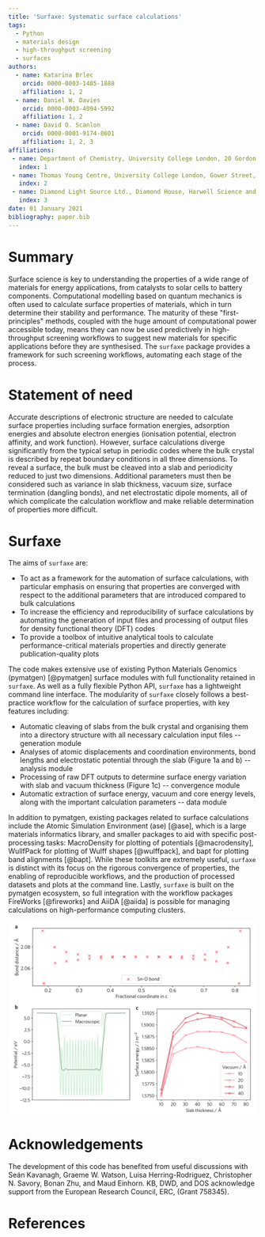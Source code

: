 ```yaml
---
title: 'Surfaxe: Systematic surface calculations'
tags:
  - Python
  - materials design
  - high-throughput screening
  - surfaces
authors:
  - name: Katarina Brlec
    orcid: 0000-0003-1485-1888
    affiliation: 1, 2
  - name: Daniel W. Davies
    orcid: 0000-0003-4094-5992
    affiliation: 1, 2 
  - name: David O. Scanlon
    orcid: 0000-0001-9174-8601
    affiliation: 1, 2, 3
affiliations:
 - name: Department of Chemistry, University College London, 20 Gordon Street, London WC1H 0AJ, United Kingdom
   index: 1
 - name: Thomas Young Centre, University College London, Gower Street, London WC1E 6BT, United Kingdom
   index: 2
 - name: Diamond Light Source Ltd., Diamond House, Harwell Science and Innovation Campus, Didcot, Oxfordshire OX11 0DE, UK
   index: 3
date: 01 January 2021
bibliography: paper.bib
---
```


# Summary 
Surface science is key to understanding the properties of a wide range of materials for energy applications, from catalysts to solar cells to battery components. Computational modelling based on quantum mechanics is often used to calculate surface properties of materials, which in turn determine their stability and performance. The maturity of these "first-principles" methods, coupled with the huge amount of computational power accessible today, means they can now be used predictively in high-throughput screening workflows to suggest new materials for specific applications before they are synthesised. The `surfaxe` package provides a framework for such screening workflows, automating each stage of the process. 

# Statement of need 
Accurate descriptions of electronic structure are needed to calculate surface properties including surface formation energies, adsorption energies and absolute electron energies (ionisation potential, electron affinity, and work function). However, surface calculations diverge significantly from the typical setup in periodic codes where the bulk crystal is described by repeat boundary conditions in all three dimensions. To reveal a surface, the bulk must be cleaved into a slab and periodicity reduced to just two dimensions. Additional parameters must then be considered such as variance in slab thickness, vacuum size, surface termination (dangling bonds), and net electrostatic dipole moments, all of which complicate the calculation workflow and make reliable determination of properties more difficult.

# Surfaxe
The aims of `surfaxe` are:

- To act as a framework for the automation of surface calculations, with particular emphasis on ensuring that properties are converged with respect to the additional parameters that are introduced compared to bulk calculations
- To increase the efficiency and reproducibility of surface calculations by automating the generation of input files and processing of output files for density functional theory (DFT) codes
- To provide a toolbox of intuitive analytical tools to calculate performance-critical materials properties and directly generate publication-quality plots

The code makes extensive use of existing Python Materials Genomics (pymatgen) [@pymatgen] surface modules with full functionality retained in `surfaxe`. As well as a fully flexible Python API, `surfaxe` has a lightweight command line interface.
The modularity of `surfaxe` closely follows a best-practice workflow for the calculation of surface properties, with key features including:

- Automatic cleaving of slabs from the bulk crystal and organising them into a directory structure with all necessary calculation input files -- generation module
- Analyses of atomic displacements and coordination environments, bond lengths and electrostatic potential through the slab (Figure 1a and b) -- analysis module
- Processing of raw DFT outputs to determine surface energy variation with slab and vacuum thickness (Figure 1c) -- convergence module
- Automatic extraction of surface energy, vacuum and core energy levels, along with the important calculation parameters -- data module

In addition to pymatgen, existing packages related to surface calculations include the Atomic Simulation Environment (ase) [@ase], which is a large materials informatics library, and smaller packages to aid with specific post-processing tasks: MacroDensity for plotting of potentials [@macrodensity], WullfPack for plotting of Wulff shapes [@wulffpack], and bapt for plotting band alignments [@bapt]. While these toolkits are extremely useful, `surfaxe` is distinct with its focus  on the rigorous convergence of properties, the enabling of reproducible workflows, and the production of processed datasets and plots at the command line. Lastly, `surfaxe` is built on the pymatgen ecosystem, so full integration with the workflow packages FireWorks [@fireworks] and AiiDA [@aiida] is possible for managing calculations on high-performance computing clusters. 

![Example analysis: a) average bond length, b) electrostatic potential as a function of lattice parameter perpendicular to the surface, and c) a typical surface energy convergence plot with respect to slab and vacuum thickness. \label{fig1}](figures/joss_fig1.png)

# Acknowledgements
The development of this code has benefited from useful discussions with Seán Kavanagh, Graeme W. Watson, Luisa Herring-Rodriguez, Christopher N. Savory, Bonan Zhu, and Maud Einhorn. KB, DWD, and DOS acknowledge support from the European Research Council, ERC, (Grant 758345).



# References
